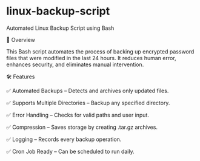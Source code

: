 # linux-backup-script
Automated Linux Backup Script using Bash

📌 Overview

This Bash script automates the process of backing up encrypted password files that were modified in the last 24 hours. It reduces human error, enhances security, and eliminates manual intervention.

🛠 Features

✅ Automated Backups – Detects and archives only updated files.

✅ Supports Multiple Directories – Backup any specified directory.

✅ Error Handling – Checks for valid paths and user input.

✅ Compression – Saves storage by creating .tar.gz archives.

✅ Logging – Records every backup operation.

✅ Cron Job Ready – Can be scheduled to run daily.
